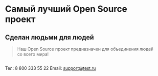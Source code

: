 # Самый лучший Open Source проект

## Сделан людьми для людей

> Наш Open Source проект предназначен для объединения людей со всего мира!

##
Тел: 8 800 333 55 22
Email: support@test.ru